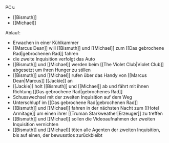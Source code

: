 PCs:
- [[Bismuth]]
- [[Michael]]

Ablauf:
- Erwachen in einer Kühlkammer
- [[Marcus Dean]] will [[Bismuth]] und [[Michael]] zum [[Das gebrochene Rad|gebrochenen Rad]] fahren
- die zweite Inquisition verfolgt das Auto
- [[Bismuth]] und [[Michael]] werden beim [[The Violet Club|Violet Club]] abgesetzt um ihren Hunger zu stillen
- [[Bismuth]] und [[Michael]] rufen über das Handy von [[Marcus Dean|Marcus]] [[Jackie]] an
- [[Jackie]] holt [[Bismuth]] und [[Michael]] ab und fährt mit ihnen Richtung [[Das gebrochene Rad|gebrochenes Rad]]
- Schusswechsel mit der zweiten Inquisition auf dem Weg
- Unterschlupf im [[Das gebrochene Rad|gebrochenen Rad]]
- [[Bismuth]] und [[Michael]] fahren in der nächsten Nacht zum [[Hotel Armitage]] um einen ihrer [[Truman Starkweather|Erzeuger]] zu treffen
- [[Bismuth]] und [[Michael]] sollen die Videoaufnahmen der zweiten Inquisition vernichten
- [[Bismuth]] und [[Michael]] töten alle Agenten der zweiten Inquisition, bis auf einen, der bewusstlos zurückbleibt
